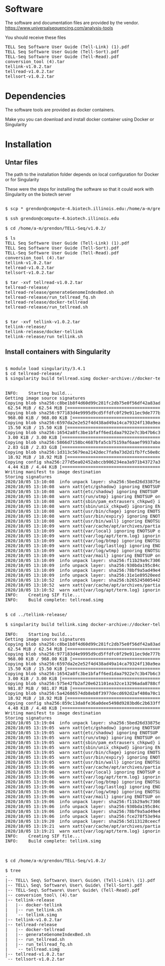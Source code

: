 # Software

The software and documentation files are provided by the vendor.
https://www.universalsequencing.com/analysis-tools

You should receive these files 

<pre>
TELL Seq Software User Guide (Tell-Link) (1).pdf  
TELL Seq Software User Guide (Tell-Sort).pdf
TELL-Seq Software User Guide (Tell-Read).pdf      
conversion_tool (4).tar
tellink-v1.0.2.tar
tellread-v1.0.2.tar
tellsort-v1.0.2.tar
</pre>

# Dependencies

The software tools are provided as docker containers.

Make you you can download and install docker container using Docker or Singularity

# Installation 

## Untar files

The path to the installation folder depends on local configuration for Docker or for Singularity

These were the steps for installing the software so that it could work with Singularity on the biotech server

<pre>

$ scp * grendon@compute-4.biotech.illinois.edu:/home/a-m/grendon/TELL-Seq/v1.0.2/

$ ssh grendon@compute-4.biotech.illinois.edu

$ cd /home/a-m/grendon/TELL-Seq/v1.0.2/

$ ls 
TELL Seq Software User Guide (Tell-Link) (1).pdf  
TELL Seq Software User Guide (Tell-Sort).pdf
TELL-Seq Software User Guide (Tell-Read).pdf      
conversion_tool (4).tar
tellink-v1.0.2.tar
tellread-v1.0.2.tar
tellsort-v1.0.2.tar

$ tar -xvf tellread-v1.0.2.tar
tellread-release/
tellread-release/generateGenomeIndexBed.sh
tellread-release/run_tellread_fq.sh
tellread-release/docker-tellread
tellread-release/run_tellread.sh


$ tar -xvf tellink-v1.0.2.tar
tellink-release/
tellink-release/docker-tellink
tellink-release/run_tellink.sh
</pre>

## Install containers with Singularity

<pre>

$ module load singularity/3.4.1
$ cd tellread-release/
$ singularity build tellread.simg docker-archive://docker-tellread
 

INFO:    Starting build...
Getting image source signatures
Copying blob sha256:c8be1b8f4d60d99c281fc2db75e0f56df42a83ad2f0b091621ce19357e19d853
 62.54 MiB / 62.54 MiB [====================================================] 7s
Copying blob sha256:977183d4e9995d9cd5ffdfc0f29e911ec9de777bcb0f507895daa1068477f76f
 968.00 KiB / 968.00 KiB [==================================================] 0s
Copying blob sha256:6597da2e2e52f4d438ad49a14ca79324f130a9ea08745505aa174a8db51cb79d
 15.50 KiB / 15.50 KiB [====================================================] 0s
Copying blob sha256:16542a8fc3be1bfaff6ed1daa7922e7c3b47b6c3a8d98b7fca58b9517bb99b75
 3.00 KiB / 3.00 KiB [======================================================] 0s
Copying blob sha256:5866d7158bc4687bfa5cb75159af6aaef9937abaa3037d1ec83042cde8789e31
 2.83 GiB / 2.83 GiB [===================================================] 3m54s
Copying blob sha256:1d313c5679ea2142dec7fa9a73d2d1fb7fc50e8ce89d0493e1aefeec3b877eec
 18.92 MiB / 18.92 MiB [====================================================] 1s
Copying config sha256:277d5ea02452abccb906234ea3a971b43727a3dc0b5617e3c3a9d0b231c58de1
 4.44 KiB / 4.44 KiB [======================================================] 0s
Writing manifest to image destination
Storing signatures
2020/10/05 13:10:08  info unpack layer: sha256:5bed26d33875e6da1d9ff9a1054c5fef3bbeb22ee979e14b72acf72528de007b
2020/10/05 13:10:08  warn xatt{etc/gshadow} ignoring ENOTSUP on setxattr "user.rootlesscontainers"
2020/10/05 13:10:08  warn xatt{etc/shadow} ignoring ENOTSUP on setxattr "user.rootlesscontainers"
2020/10/05 13:10:08  warn xatt{run/utmp} ignoring ENOTSUP on setxattr "user.rootlesscontainers"
2020/10/05 13:10:08  warn xatt{sbin/pam_extrausers_chkpwd} ignoring ENOTSUP on setxattr "user.rootlesscontainers"
2020/10/05 13:10:08  warn xatt{sbin/unix_chkpwd} ignoring ENOTSUP on setxattr "user.rootlesscontainers"
2020/10/05 13:10:08  warn xatt{usr/bin/chage} ignoring ENOTSUP on setxattr "user.rootlesscontainers"
2020/10/05 13:10:08  warn xatt{usr/bin/expiry} ignoring ENOTSUP on setxattr "user.rootlesscontainers"
2020/10/05 13:10:08  warn xatt{usr/bin/wall} ignoring ENOTSUP on setxattr "user.rootlesscontainers"
2020/10/05 13:10:09  warn xatt{var/cache/apt/archives/partial} ignoring ENOTSUP on setxattr "user.rootlesscontainers"
2020/10/05 13:10:09  warn xatt{var/local} ignoring ENOTSUP on setxattr "user.rootlesscontainers"
2020/10/05 13:10:09  warn xatt{var/log/apt/term.log} ignoring ENOTSUP on setxattr "user.rootlesscontainers"
2020/10/05 13:10:09  warn xatt{var/log/btmp} ignoring ENOTSUP on setxattr "user.rootlesscontainers"
2020/10/05 13:10:09  warn xatt{var/log/lastlog} ignoring ENOTSUP on setxattr "user.rootlesscontainers"
2020/10/05 13:10:09  warn xatt{var/log/wtmp} ignoring ENOTSUP on setxattr "user.rootlesscontainers"
2020/10/05 13:10:09  warn xatt{var/mail} ignoring ENOTSUP on setxattr "user.rootlesscontainers"
2020/10/05 13:10:09  info unpack layer: sha256:f11b29a9c7306674a9479158c1b4259938af11b97359d9ac02030cc1095e9ed1
2020/10/05 13:10:09  info unpack layer: sha256:930bda195c84cf132344bf38edcad255317382f910503fef234a9ce3bff0f4dd
2020/10/05 13:10:09  info unpack layer: sha256:78bf9a5ad49e4ae42a83f4995ade4efc096f78fd38299cf05bc041e8cdda2a36
2020/10/05 13:10:09  info unpack layer: sha256:31e1e89520eedcc1070c9661091a5916006d88a287dae8cd0dcf49ac603c5dfb
2020/10/05 13:10:52  info unpack layer: sha256:b26524500544222c6113cda3f3c31520fb7bc053819ea50043aabac860b5fd3b
2020/10/05 13:10:52  warn xatt{var/cache/apt/archives/partial} ignoring ENOTSUP on setxattr "user.rootlesscontainers"
2020/10/05 13:10:52  warn xatt{var/log/apt/term.log} ignoring ENOTSUP on setxattr "user.rootlesscontainers"
INFO:    Creating SIF file...
INFO:    Build complete: tellread.simg


$ cd ../tellink-release/

$ singularity build tellink.simg docker-archive://docker-tellink

INFO:    Starting build...
Getting image source signatures
Copying blob sha256:c8be1b8f4d60d99c281fc2db75e0f56df42a83ad2f0b091621ce19357e19d853
 62.54 MiB / 62.54 MiB [====================================================] 7s
Copying blob sha256:977183d4e9995d9cd5ffdfc0f29e911ec9de777bcb0f507895daa1068477f76f
 968.00 KiB / 968.00 KiB [==================================================] 0s
Copying blob sha256:6597da2e2e52f4d438ad49a14ca79324f130a9ea08745505aa174a8db51cb79d
 15.50 KiB / 15.50 KiB [====================================================] 0s
Copying blob sha256:16542a8fc3be1bfaff6ed1daa7922e7c3b47b6c3a8d98b7fca58b9517bb99b75
 3.00 KiB / 3.00 KiB [======================================================] 0s
Copying blob sha256:575e42fb2af20e621101ea32ce13296ada8788cfc8c61aaf27cab1082d9bb5e7
 981.87 MiB / 981.87 MiB [===============================================] 1m31s
Copying blob sha256:5a42686574db8eb8f3977decd692d2af480a70c103ff028108264d9b6fcc1e26
 18.92 MiB / 18.92 MiB [====================================================] 1s
Copying config sha256:859c13da8fe36a0dee5498d9283bd6c2b633ffd71ee8fe8777d8e788c00d33c9
 4.48 KiB / 4.48 KiB [======================================================] 0s
Writing manifest to image destination
Storing signatures
2020/10/05 13:19:04  info unpack layer: sha256:5bed26d33875e6da1d9ff9a1054c5fef3bbeb22ee979e14b72acf72528de007b
2020/10/05 13:19:05  warn xatt{etc/gshadow} ignoring ENOTSUP on setxattr "user.rootlesscontainers"
2020/10/05 13:19:05  warn xatt{etc/shadow} ignoring ENOTSUP on setxattr "user.rootlesscontainers"
2020/10/05 13:19:05  warn xatt{run/utmp} ignoring ENOTSUP on setxattr "user.rootlesscontainers"
2020/10/05 13:19:05  warn xatt{sbin/pam_extrausers_chkpwd} ignoring ENOTSUP on setxattr "user.rootlesscontainers"
2020/10/05 13:19:05  warn xatt{sbin/unix_chkpwd} ignoring ENOTSUP on setxattr "user.rootlesscontainers"
2020/10/05 13:19:05  warn xatt{usr/bin/chage} ignoring ENOTSUP on setxattr "user.rootlesscontainers"
2020/10/05 13:19:05  warn xatt{usr/bin/expiry} ignoring ENOTSUP on setxattr "user.rootlesscontainers"
2020/10/05 13:19:05  warn xatt{usr/bin/wall} ignoring ENOTSUP on setxattr "user.rootlesscontainers"
2020/10/05 13:19:06  warn xatt{var/cache/apt/archives/partial} ignoring ENOTSUP on setxattr "user.rootlesscontainers"
2020/10/05 13:19:06  warn xatt{var/local} ignoring ENOTSUP on setxattr "user.rootlesscontainers"
2020/10/05 13:19:06  warn xatt{var/log/apt/term.log} ignoring ENOTSUP on setxattr "user.rootlesscontainers"
2020/10/05 13:19:06  warn xatt{var/log/btmp} ignoring ENOTSUP on setxattr "user.rootlesscontainers"
2020/10/05 13:19:06  warn xatt{var/log/lastlog} ignoring ENOTSUP on setxattr "user.rootlesscontainers"
2020/10/05 13:19:06  warn xatt{var/log/wtmp} ignoring ENOTSUP on setxattr "user.rootlesscontainers"
2020/10/05 13:19:06  warn xatt{var/mail} ignoring ENOTSUP on setxattr "user.rootlesscontainers"
2020/10/05 13:19:06  info unpack layer: sha256:f11b29a9c7306674a9479158c1b4259938af11b97359d9ac02030cc1095e9ed1
2020/10/05 13:19:06  info unpack layer: sha256:930bda195c84cf132344bf38edcad255317382f910503fef234a9ce3bff0f4dd
2020/10/05 13:19:06  info unpack layer: sha256:78bf9a5ad49e4ae42a83f4995ade4efc096f78fd38299cf05bc041e8cdda2a36
2020/10/05 13:19:06  info unpack layer: sha256:fce278f53e94a357096edb60d5ceb325aa8cab04da81cf9a0c3e038a57d87f77
2020/10/05 13:19:20  info unpack layer: sha256:5d113128ceecf9c5e0f03c7a31451a05ad1701f17289ac70601449154a7b553f
2020/10/05 13:19:21  warn xatt{var/cache/apt/archives/partial} ignoring ENOTSUP on setxattr "user.rootlesscontainers"
2020/10/05 13:19:21  warn xatt{var/log/apt/term.log} ignoring ENOTSUP on setxattr "user.rootlesscontainers"
INFO:    Creating SIF file...
INFO:    Build complete: tellink.simg



$ cd /home/a-m/grendon/TELL-Seq/v1.0.2/

$ tree
.
|-- TELL\ Seq\ Software\ User\ Guide\ (Tell-Link)\ (1).pdf
|-- TELL\ Seq\ Software\ User\ Guide\ (Tell-Sort).pdf
|-- TELL-Seq\ Software\ User\ Guide\ (Tell-Read).pdf
|-- conversion_tool\ (4).tar
|-- tellink-release
|   |-- docker-tellink
|   |-- run_tellink.sh
|   `-- tellink.simg
|-- tellink-v1.0.2.tar
|-- tellread-release
|   |-- docker-tellread
|   |-- generateGenomeIndexBed.sh
|   |-- run_tellread.sh
|   |-- run_tellread_fq.sh
|   `-- tellread.simg
|-- tellread-v1.0.2.tar
`-- tellsort-v1.0.2.tar

</pre>
